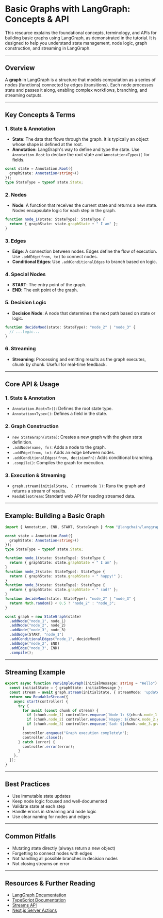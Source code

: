 # Basic Graphs with LangGraph: Concepts & API

This resource explains the foundational concepts, terminology, and APIs for building basic graphs using LangGraph, as demonstrated in the tutorial. It is designed to help you understand state management, node logic, graph construction, and streaming in LangGraph.

---

## Overview

A **graph** in LangGraph is a structure that models computation as a series of nodes (functions) connected by edges (transitions). Each node processes state and passes it along, enabling complex workflows, branching, and streaming outputs.

---

## Key Concepts & Terms

### 1. State & Annotation
- **State**: The data that flows through the graph. It is typically an object whose shape is defined at the root.
- **Annotation**: LangGraph's way to define and type the state. Use `Annotation.Root` to declare the root state and `Annotation<Type>()` for fields.

```typescript
const state = Annotation.Root({
  graphState: Annotation<string>()
});
type StateType = typeof state.State;
```

### 2. Nodes
- **Node**: A function that receives the current state and returns a new state. Nodes encapsulate logic for each step in the graph.

```typescript
function node_1(state: StateType): StateType {
  return { graphState: state.graphState + " I am" };
}
```

### 3. Edges
- **Edge**: A connection between nodes. Edges define the flow of execution. Use `.addEdge(from, to)` to connect nodes.
- **Conditional Edges**: Use `.addConditionalEdges` to branch based on logic.

### 4. Special Nodes
- **START**: The entry point of the graph.
- **END**: The exit point of the graph.

### 5. Decision Logic
- **Decision Node**: A node that determines the next path based on state or logic.

```typescript
function decideMood(state: StateType): "node_2" | "node_3" {
  // ...logic...
}
```

### 6. Streaming
- **Streaming**: Processing and emitting results as the graph executes, chunk by chunk. Useful for real-time feedback.

---

## Core API & Usage

### 1. State & Annotation
- `Annotation.Root<T>()`: Defines the root state type.
- `Annotation<Type>()`: Defines a field in the state.

### 2. Graph Construction
- `new StateGraph(state)`: Creates a new graph with the given state definition.
- `.addNode(name, fn)`: Adds a node to the graph.
- `.addEdge(from, to)`: Adds an edge between nodes.
- `.addConditionalEdges(from, decisionFn)`: Adds conditional branching.
- `.compile()`: Compiles the graph for execution.

### 3. Execution & Streaming
- `graph.stream(initialState, { streamMode })`: Runs the graph and returns a stream of results.
- `ReadableStream`: Standard web API for reading streamed data.

---

## Example: Building a Basic Graph

```typescript
import { Annotation, END, START, StateGraph } from "@langchain/langgraph";

const state = Annotation.Root({
  graphState: Annotation<string>()
});
type StateType = typeof state.State;

function node_1(state: StateType): StateType {
  return { graphState: state.graphState + " I am" };
}
function node_2(state: StateType): StateType {
  return { graphState: state.graphState + " happy!" };
}
function node_3(state: StateType): StateType {
  return { graphState: state.graphState + " sad!" };
}
function decideMood(state: StateType): "node_2" | "node_3" {
  return Math.random() < 0.5 ? "node_2" : "node_3";
}

const graph = new StateGraph(state)
  .addNode("node_1", node_1)
  .addNode("node_2", node_2)
  .addNode("node_3", node_3)
  .addEdge(START, "node_1")
  .addConditionalEdges("node_1", decideMood)
  .addEdge("node_2", END)
  .addEdge("node_3", END)
  .compile();
```

---

## Streaming Example

```typescript
export async function runSimpleGraph(initialMessage: string = "Hello") {
  const initialState = { graphState: initialMessage };
  const stream = await graph.stream(initialState, { streamMode: 'updates' });
  return new ReadableStream({
    async start(controller) {
      try {
        for await (const chunk of stream) {
          if (chunk.node_1) controller.enqueue(`Node 1: ${chunk.node_1.graphState}\n`);
          if (chunk.node_2) controller.enqueue(`Happy: ${chunk.node_2.graphState}\n`);
          if (chunk.node_3) controller.enqueue(`Sad: ${chunk.node_3.graphState}\n`);
        }
        controller.enqueue("Graph execution complete\n");
        controller.close();
      } catch (error) {
        controller.error(error);
      }
    },
  });
}
```

---

## Best Practices

- Use immutable state updates
- Keep node logic focused and well-documented
- Validate state at each step
- Handle errors in streaming and node logic
- Use clear naming for nodes and edges

---

## Common Pitfalls

- Mutating state directly (always return a new object)
- Forgetting to connect nodes with edges
- Not handling all possible branches in decision nodes
- Not closing streams on error

---

## Resources & Further Reading

- [LangGraph Documentation](https://js.langchain.com/docs/modules/agents/agent_types/)
- [TypeScript Documentation](https://www.typescriptlang.org/docs/)
- [Streams API](https://developer.mozilla.org/en-US/docs/Web/API/Streams_API)
- [Next.js Server Actions](https://nextjs.org/docs/app/building-your-application/data-fetching/server-actions) 